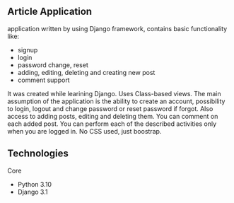 ## Article Application
application written by using Django framework, contains basic functionality like:
* signup
* login 
* password change, reset
* adding, editing, deleting and creating new post
* comment support


It was created while learining Django. Uses Class-based views.
The main assumption of the application is the ability to create an account, possibility to login, logout and change password or reset password if forgot.
Also access to adding posts, editing and deleting them. You can comment on each added post. 
You can perform each of the described activities only when you are logged in.
No CSS used, just boostrap. 


## Technologies
Core
* Python 3.10
* Django 3.1
